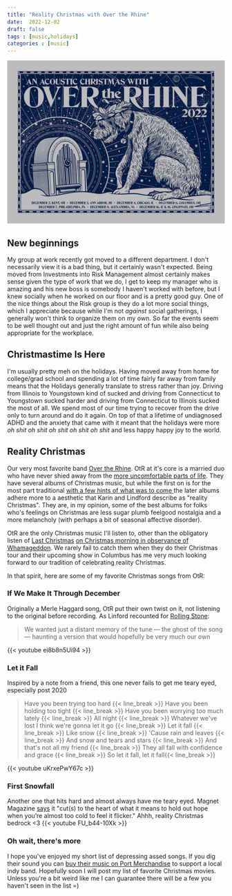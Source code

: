 ```yaml
---
title: "Reality Christmas with Over the Rhine"
date:  2022-12-02
draft: false
tags : [music,holidays]
categories : [music]
---
```

![OtR 2022 Xmas](/images/OtR_2022_xmas.jpg)  

## New beginnings
My group at work recently got moved to a different department. I don't necessarily view it is a bad thing, but it certainly wasn't expected. 
Being moved from Investments into Risk Management almost certainly makes sense given the type of work that we do, I get to keep my manager 
who is amazing and his new boss is somebody I haven't worked with before, but I knew socially when he worked on our floor and is a pretty 
good guy. One of the nice things about the Risk group is they do a lot more social things, which I appreciate because while I'm not 
_against_ social gatherings, I generally won't think to organize them on my own. So far the events seem to be well thought out and just the 
right amount of fun while also being appropriate for the workplace.

## Christmastime Is Here
I'm usually pretty meh on the holidays. Having moved away from home for college/grad school and spending a lot of time fairly far away from 
family means that the Holidays generally translate to stress rather than joy. Driving from Illinois to Youngstown kind of sucked and driving 
from Connecticut to Youngstown sucked harder and driving from Connecticut to Illinois sucked the most of all. We spend most of our time 
trying to recover from the drive only to turn around and do it again. On top of that a lifetime of undiagnosed ADHD and the anxiety that 
came with it meant that the holidays were more _oh shit oh shit oh shit oh shit oh shit_ and less happy happy joy to the world.

## Reality Christmas
Our very most favorite band [Over the Rhine](https://overtherhine.com/). OtR at it's core is a married duo who have never shied away from the [more uncomfortable parts of life](https://www.patheos.com/blogs/lookingcloser/2005/04/over-the-rhine-drunkards-prayer-the-looking-closer-review/). They have several albums of Christmas music, but while the first on is for the most part traditional [with a few hints of what was to come ](https://www.youtube.com/watch?v=QypaZSJdmks&list=OLAK5uy_kwX7VSs0_nVs8qaIt4gmSBh7GBkW2P0b4&index=8) the later albums adhere more to a aesthetic that Karin and Lindford describe as "reality Christmas". They are, in my opinion, some of the best albums for folks who's feelings on Christmas are less sugar plumb feelgood nostalgia and a more melancholy (with perhaps a bit of seasonal affective disorder).

OtR are the only Christmas music I'll listen to, other than the obligatory listen of [Last Christmas](https://www.youtube.com/watch?v=E8gmARGvPlI) 
[on Christmas morning in observance of Whamageddon](https://www.whamageddon.com/#rules). We rarely fail to catch them when they do their 
Christmas tour and their upcoming show in Columbus has me very much looking forward to our tradition of celebrating reality Christmas.  

In that spirit, here are some of my favorite Christmas songs from OtR:

### If We Make It Through December
Originally a Merle Haggard song, OtR put their own twist on it, not listening to the original before recording. As Linford recounted for 
[Rolling Stone](https://www.rollingstone.com/music/music-country/hear-over-the-rhines-cover-of-classic-merle-haggard-christmas-song-179196/):
> We wanted just a distant memory of the tune — the ghost of the song — haunting a version that would hopefully be very much our own

{{< youtube ei8b8n5Ui94 >}}

### Let it Fall
Inspired by a note from a friend, this one never fails to get me teary eyed, especially post 2020
> Have you been trying too hard {{< line_break >}}
> Have you been holding too tight {{< line_break >}}
> Have you been worrying too much lately {{< line_break >}}
> All night {{< line_break >}}
> Whatever we've lost I think we're gonna let it go {{< line_break >}}
> Let it fall {{< line_break >}}
> Like snow {{< line_break >}}
> 'Cause rain and leaves {{< line_break >}}
> And snow and tears and stars {{< line_break >}}
> And that's not all my friend {{< line_break >}}
> They all fall with confidence and grace {{< line_break >}}
> So let it fall, let it fall{{< line_break >}} 

{{< youtube uKrxePwY67c >}}

### First Snowfall
Another one that hits hard and almost always have me teary eyed. Magnet Magazine [says](https://magnetmagazine.com/2022/04/11/live-review-over-the-rhine-philadelphia-pa-dec-1-2021/) it "cut(s) to the heart of what it means to hold out hope when you’re almost too cold to feel it flicker."
Ahhh, reality Christmas bedrock &lt;3
{{< youtube FU_b44-10Xk >}}

### Oh wait, there's more
I hope you've enjoyed my short list of depressing assed songs. If you dig their sound you can [buy their music on Port Merchandise](https://stores.portmerch.com/overtherhine/music.html) to support a local indy band. Hopefully soon I will post my list of favorite Christmas movies. Unless you're a bit weird like me I can guarantee there will be a few you haven't seen in the list =)

